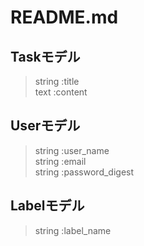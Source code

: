 # README.md
## Taskモデル  
>string :title  
text :content  

## Userモデル  
>string :user_name    
string :email  
string :password_digest  

## Labelモデル
>string :label_name
